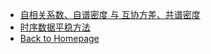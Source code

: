 - [自相关系数、自谱密度 与 互协方差、共谱密度](Frequency/Cross_cov.md)
- [时序数据平稳方法](Frequency/EMD_X11_diff.md)
- [Back to Homepage](README.md)
